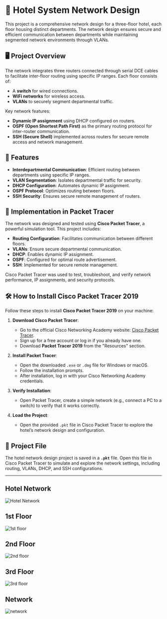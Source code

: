 # 🏨 Hotel System Network Design

This project is a comprehensive network design for a three-floor hotel, each floor housing distinct departments. The network design ensures secure and efficient communication between departments while maintaining segmented network environments through VLANs.

## 🖥️ Project Overview

The network integrates three routers connected through serial DCE cables to facilitate inter-floor routing using specific IP ranges. Each floor consists of:
- A **switch** for wired connections.
- **WiFi networks** for wireless access.
- **VLANs** to securely segment departmental traffic.

Key network features:
- **Dynamic IP assignment** using DHCP configured on routers.
- **OSPF (Open Shortest Path First)** as the primary routing protocol for inter-router communication.
- **SSH (Secure Shell)** implemented across routers for secure remote access and network management.

## 📜 Features

- **Interdepartmental Communication**: Efficient routing between departments using specific IP ranges.
- **VLAN Segmentation**: Isolates departmental traffic for security.
- **DHCP Configuration**: Automates dynamic IP assignment.
- **OSPF Protocol**: Optimizes routing between floors.
- **SSH Security**: Ensures secure remote management of routers.

## 💼 Implementation in Packet Tracer

The network was designed and tested using **Cisco Packet Tracer**, a powerful simulation tool. This project includes:
- **Routing Configuration**: Facilitates communication between different floors.
- **VLANs**: Ensure secure departmental communication.
- **DHCP**: Enables dynamic IP assignment.
- **OSPF**: Configured for optimal route advertisement.
- **SSH**: Implemented for secure remote management.

Cisco Packet Tracer was used to test, troubleshoot, and verify network performance, IP assignments, and security protocols.

## 🛠️ How to Install Cisco Packet Tracer 2019

Follow these steps to install **Cisco Packet Tracer 2019** on your machine:

1. **Download Cisco Packet Tracer**:
   - Go to the official Cisco Networking Academy website: [Cisco Packet Tracer](https://www.netacad.com/courses/packet-tracer).
   - Sign up for a free account or log in if you already have one.
   - Download **Packet Tracer 2019** from the "Resources" section.

2. **Install Packet Tracer**:
   - Open the downloaded `.exe` or `.dmg` file for Windows or macOS.
   - Follow the installation prompts.
   - After installation, log in with your Cisco Networking Academy credentials.

3. **Verify Installation**:
   - Open Packet Tracer, create a simple network (e.g., connect a PC to a switch) to verify that it works correctly.

4. **Load the Project**:
   - Open the provided `.pkt` file in Cisco Packet Tracer to explore the hotel’s network design and configuration.

## 📂 Project File

The hotel network design project is saved in a **`.pkt`** file. Open this file in Cisco Packet Tracer to simulate and explore the network settings, including routing, VLANs, DHCP, and SSH configurations.

----
## Hotel Network
![Hotel Network](https://github.com/user-attachments/assets/696be5d4-e5fb-4d4a-aa0a-a7cf61956a9d)
## 1st Floor
![1st floor](https://github.com/user-attachments/assets/cf9f1b16-3b25-4f37-b0fc-2cf8098e1fff)
## 2nd Floor
![2nd floor](https://github.com/user-attachments/assets/ee1a1580-63d3-4555-ae6e-df53825c6a31)
## 3rd Floor
![3rd  floor](https://github.com/user-attachments/assets/cc36040b-47a4-4ea8-a275-016d46fb8177)
## Network
![network](https://github.com/user-attachments/assets/fc0eca49-071f-4aa7-8c33-efbb0768450c)



